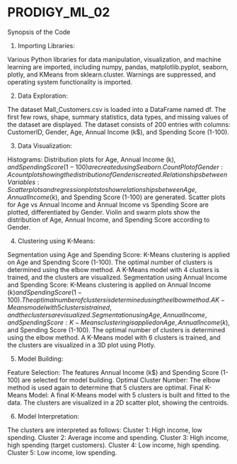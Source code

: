 # PRODIGY_ML_02
Synopsis of the Code
1. Importing Libraries:

Various Python libraries for data manipulation, visualization, and machine learning are imported, including numpy, pandas, matplotlib.pyplot, seaborn, plotly, and KMeans from sklearn.cluster.
Warnings are suppressed, and operating system functionality is imported.

2. Data Exploration:

The dataset Mall_Customers.csv is loaded into a DataFrame named df.
The first few rows, shape, summary statistics, data types, and missing values of the dataset are displayed.
The dataset consists of 200 entries with columns: CustomerID, Gender, Age, Annual Income (k$), and Spending Score (1-100).

3. Data Visualization:

Histograms:
  Distribution plots for Age, Annual Income (k$), and Spending Score (1-100) are created using Seaborn.
Count Plot of Gender:
  A count plot showing the distribution of Gender is created.
Relationships between Variables:
  Scatter plots and regression plots to show relationships between Age, Annual Income (k$), and Spending Score (1-100) are generated.
  Scatter plots for Age vs Annual Income and Annual Income vs Spending Score are plotted, differentiated by Gender.
  Violin and swarm plots show the distribution of Age, Annual Income, and Spending Score according to Gender.
  
4. Clustering using K-Means:

Segmentation using Age and Spending Score:
  K-Means clustering is applied on Age and Spending Score (1-100).
  The optimal number of clusters is determined using the elbow method.
  A K-Means model with 4 clusters is trained, and the clusters are visualized.
Segmentation using Annual Income and Spending Score:
  K-Means clustering is applied on Annual Income (k$) and Spending Score (1-100).
  The optimal number of clusters is determined using the elbow method.
  A K-Means model with 5 clusters is trained, and the clusters are visualized.
Segmentation using Age, Annual Income, and Spending Score:
  K-Means clustering is applied on Age, Annual Income (k$), and Spending Score (1-100).
  The optimal number of clusters is determined using the elbow method.
  A K-Means model with 6 clusters is trained, and the clusters are visualized in a 3D plot using Plotly.
  
5. Model Building:

Feature Selection:
  The features Annual Income (k$) and Spending Score (1-100) are selected for model building.
Optimal Cluster Number:
  The elbow method is used again to determine that 5 clusters are optimal.
Final K-Means Model:
  A final K-Means model with 5 clusters is built and fitted to the data.
  The clusters are visualized in a 2D scatter plot, showing the centroids.
  
6. Model Interpretation:

The clusters are interpreted as follows:
Cluster 1: High income, low spending.
Cluster 2: Average income and spending.
Cluster 3: High income, high spending (target customers).
Cluster 4: Low income, high spending.
Cluster 5: Low income, low spending.
